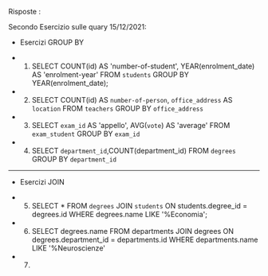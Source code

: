 Risposte :

Secondo Esercizio sulle quary 15/12/2021:

- Esercizi GROUP BY

- 1) SELECT COUNT(id) AS 'number-of-student', YEAR(enrolment_date) AS 'enrolment-year'
FROM `students`
GROUP BY YEAR(enrolment_date);

- 2) SELECT COUNT(id) AS `number-of-person`,  `office_address` AS `location`
FROM `teachers` 
GROUP BY `office_address`

- 3) SELECT `exam_id` AS 'appello', AVG(`vote`) AS 'average'
FROM `exam_student`
GROUP BY `exam_id`

- 4) SELECT `department_id`,COUNT(department_id)
FROM `degrees`
GROUP BY `department_id`

__________________________________________________________________

- Esercizi JOIN

- 5) SELECT * FROM `degrees`
JOIN `students` ON students.degree_id = degrees.id 
WHERE degrees.name LIKE '%Economia';

- 6) SELECT degrees.name 
FROM departments
JOIN degrees ON degrees.department_id = departments.id
WHERE departments.name LIKE '%Neuroscienze'

- 7) 